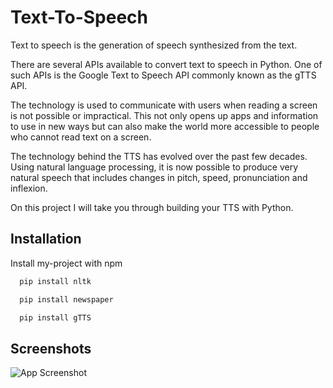
# Text-To-Speech

Text to speech is the generation of speech synthesized from the text.

There are several APIs available to convert text to speech in Python. One of such APIs is the Google Text to Speech API commonly known as the gTTS API.

The technology is used to communicate with users when reading a screen is not possible or impractical. This not only opens up apps and information to use in new ways but can also make the world more accessible to people who cannot read text on a screen.


The technology behind the TTS has evolved over the past few decades. Using natural language processing, it is now possible to produce very natural speech that includes changes in pitch, speed, pronunciation and inflexion. 

On this project I will take you through building your TTS with Python.



## Installation

Install my-project with npm

```bash
  pip install nltk

```
```bash
  pip install newspaper
```
```bash
  pip install gTTS
```
  
## Screenshots

![App Screenshot](https://via.placeholder.com/468x300?text=App+Screenshot+Here)


